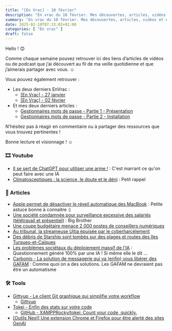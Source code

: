 ```yaml
---
title: "[En Vrac] - 10 février"
description: "En vrac du 10 février. Mes découvertes, articles, vidéos et écoute qui m'ont intéressé et que je veux partager."
summary: "En vrac du 10 février. Mes découvertes, articles, vidéos et écoute qui m'ont intéressé et que je veux partager."
date: 2025-02-10T07:33:03+01:00
categories: [ "En vrac" ]
draft: false
---
```



Hello ! 😊

Comme chaque semaine pouvez retrouver ici des liens d’articles de vidéos ou de podcast que j’ai découvert au fil de ma veille quotidienne et que j’aimerais partager avec vous. ☺️

Vous pouvez également retrouver :
- Les deux derniers EnVrac :
    - [[En Vrac] - 27 janvier](https://blog.victorprouff.fr/posts/2025-01-27-envrac/)
    - [[En Vrac] - 02 février](https://blog.victorprouff.fr/posts/2025-02-03-envrac/)
- Et mes deux derniers articles :
    - [Gestionnaires mots de passe - Partie 1 - Présentation](https://blog.victorprouff.fr/posts/2025-01-28-gestionnaire-mot-de-passe-partie1/)
    - [Gestionnaires mots de passe - Partie 2 - Installation](https://blog.victorprouff.fr/posts/2025-02-05-gestionnaire-mot-de-passe-partie2/)

N’hésitez pas à réagir en commentaire ou à partager des ressources que vous trouvez pertinentes !

Bonne lecture et visionnage ! ☺️
### 🎞️ Youtube
- [Il se sert de ChatGPT pour utiliser une arme !](https://youtube.com/shorts/a1m7hHjIPfY?si=M9fdRw5uaYyNrLTc) : C'est marrant ce qu'on peut faire avec une IA
- [Climatosceptiques : la science, le doute et le déni](https://www.youtube.com/watch?v=1QmCsjtchws) : Petit rappel
### 📖 Articles
- [Apple permet de désactiver le réveil automatique des MacBook](https://next.ink/brief_article/apple-permet-de-desactiver-le-reveil-automatique-des-macbook/) : Petite astuce bonne à connaitre :)
- [Une société condamnée pour surveillance excessive des salariés (télétravail et présentiel)](https://next.ink/brief_article/une-societe-condamnee-pour-surveillance-excessive-des-salaries-teletravail-et-presentiel/) : Big Brother
- [Une coupe budgétaire menace 2 000 postes de conseillers numériques](https://next.ink/167887/une-coupe-budgetaire-menace-2-000-postes-de-conseillers-numeriques/)
- [Au tribunal, la streameuse Ultia épuisée par le cyberharcèlement](https://next.ink/166689/au-tribunal-la-streameuse-ultia-epuisee-par-le-cyberharcelement/)
- [Des débris de Starship sont tombés sur des plages et routes des îles Turques-et-Caïques](https://next.ink/168873/des-debris-de-starship-sont-tombes-sur-des-plages-et-routes-des-iles-turques-et-caiques/)
- [Les problèmes sociétaux du déploiement massif de l'IA](https://www.standblog.org/blog/post/2025/02/05/Les-problemes-societaux-du-deploiement-massif-de-l-IA) : Questionnement généré 100% par une IA ! Si même elle le dit ...
- [Carbonio - La solution de messagerie qui va (enfin) vous libérer des GAFAM](https://korben.info/carbonio-la-solution-de-messagerie-qui-va-enfin-vous-liberer-des-gafam.html) : Comme quoi on a des solutions. Les GAFAM ne devraient pas être un automatisme
### 🛠️ Tools
- [Gittyup - Le client Git graphique qui simplifie votre workflow](https://korben.info/gittyup-client-git-graphique-simplifie-workflow.html)
    - [Gittyup](https://murmele.github.io/Gittyup/)
- [Tokei - Enfin des stats sur votre code](https://korben.info/tokei-compteur-code-optimisation-projets.html)
    - [GitHub - XAMPPRocky/tokei: Count your code, quickly.](https://github.com/XAMPPRocky/tokei)
- [[Outils Next] Une extension Chrome et Firefox pour être alerté des sites GenAI](https://next.ink/164873/outils-next-une-extension-chrome-et-firefox-pour-etre-alerte-des-sites-genai/) 